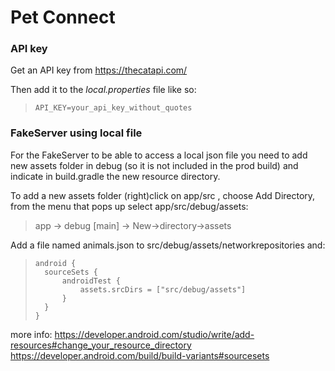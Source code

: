 # Pet Connect

### API key
Get an API key from https://thecatapi.com/ 

Then add it to the *local.properties* file like so:

>```API_KEY=your_api_key_without_quotes```

### FakeServer using local file
For the FakeServer to be able to access a local json file you need to add new assets folder in debug
(so it is not included in the prod build) and indicate in build.gradle the new resource directory.

To add a new assets folder (right)click on app/src , choose Add Directory, from the menu that pops up select app/src/debug/assets:
> app -> debug [main] -> New->directory->assets

Add a file named animals.json to src/debug/assets/networkrepositories and:

>     android {
>       sourceSets {
>           androidTest {
>               assets.srcDirs = ["src/debug/assets"]
>           }
>       }
>     }
more info: 
https://developer.android.com/studio/write/add-resources#change_your_resource_directory
https://developer.android.com/build/build-variants#sourcesets 